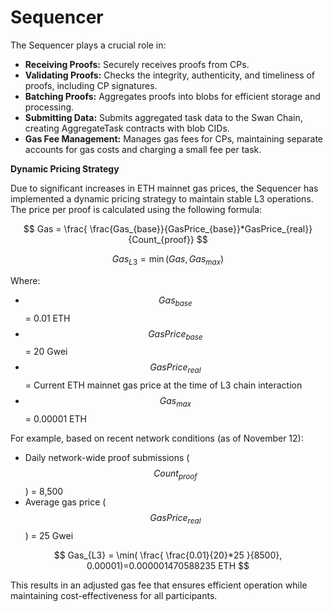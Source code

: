 # Sequencer

The Sequencer plays a crucial role in:

* **Receiving Proofs:** Securely receives proofs from CPs.
* **Validating Proofs:** Checks the integrity, authenticity, and timeliness of proofs, including CP signatures.
* **Batching Proofs:** Aggregates proofs into blobs for efficient storage and processing.
* **Submitting Data:** Submits aggregated task data to the Swan Chain, creating AggregateTask contracts with blob CIDs.
* **Gas Fee Management:** Manages gas fees for CPs, maintaining separate accounts for gas costs and charging a small fee per task.

**Dynamic Pricing Strategy**

Due to significant increases in ETH mainnet gas prices, the Sequencer has implemented a dynamic pricing strategy to maintain stable L3 operations. The price per proof is calculated using the following formula:

$$
Gas = \frac{ \frac{Gas_{base}}{GasPrice_{base}}*GasPrice_{real}}{Count_{proof}}
$$

$$
Gas_{L3} =  \min(Gas, Gas_{max})
$$

Where:

* $$Gas_{base}$$ = 0.01 ETH
* $$GasPrice_{base}$$ = 20 Gwei
* $$GasPrice_{real}$$ = Current ETH mainnet gas price at the time of L3 chain interaction
* $$Gas_{max}$$ = 0.00001 ETH

For example, based on recent network conditions (as of November 12):

* Daily network-wide proof submissions ($$Count_{proof}$$) = 8,500
* Average gas price ($$GasPrice_{real}$$) = 25 Gwei

$$
Gas_{L3} = \min( \frac{ \frac{0.01}{20}*25 }{8500}, 0.00001)=0.000001470588235 ETH
$$

This results in an adjusted gas fee that ensures efficient operation while maintaining cost-effectiveness for all participants.

